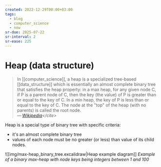 ```yaml
---
created: 2022-12-29T00:00+03:00
tags:
  - blog
  - computer_science
  - now
sr-due: 2025-07-22
sr-interval: 2
sr-ease: 225
---
```


# Heap (data structure)

> In [[computer_science]], a heap is a specialized tree-based [[data_structure]] which is essentially an almost complete binary tree that satisfies the heap property: in a max heap, for any given node C, if P is a parent node of C, then the key (the value) of P is greater than or equal to the key of C. In a min heap, the key of P is less than or equal to the key of C. The node at the "top" of the heap (with no parents) is called the root node.\
> — <cite>[Wikipedia](https://en.wikipedia.org/wiki/Heap_(data_structure))</cite>

Heap is a special type of binary tree with specific criteria:

- it's an almost complete binary tree
- values of each node must be no greater (or less) than value of its child nodes.

![[img/max-heap_binary_tree.excalidraw|Heap example diagram]]
_Example of a binary max-heap with node keys being integers between 1 and 100_
